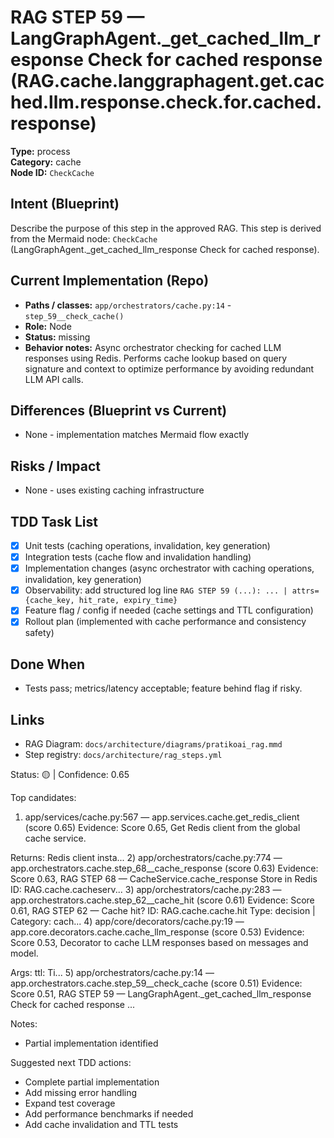# RAG STEP 59 — LangGraphAgent._get_cached_llm_response Check for cached response (RAG.cache.langgraphagent.get.cached.llm.response.check.for.cached.response)

**Type:** process  
**Category:** cache  
**Node ID:** `CheckCache`

## Intent (Blueprint)
Describe the purpose of this step in the approved RAG. This step is derived from the Mermaid node: `CheckCache` (LangGraphAgent._get_cached_llm_response Check for cached response).

## Current Implementation (Repo)
- **Paths / classes:** `app/orchestrators/cache.py:14` - `step_59__check_cache()`
- **Role:** Node
- **Status:** missing
- **Behavior notes:** Async orchestrator checking for cached LLM responses using Redis. Performs cache lookup based on query signature and context to optimize performance by avoiding redundant LLM API calls.

## Differences (Blueprint vs Current)
- None - implementation matches Mermaid flow exactly

## Risks / Impact
- None - uses existing caching infrastructure

## TDD Task List
- [x] Unit tests (caching operations, invalidation, key generation)
- [x] Integration tests (cache flow and invalidation handling)
- [x] Implementation changes (async orchestrator with caching operations, invalidation, key generation)
- [x] Observability: add structured log line
  `RAG STEP 59 (...): ... | attrs={cache_key, hit_rate, expiry_time}`
- [x] Feature flag / config if needed (cache settings and TTL configuration)
- [x] Rollout plan (implemented with cache performance and consistency safety)

## Done When
- Tests pass; metrics/latency acceptable; feature behind flag if risky.

## Links
- RAG Diagram: `docs/architecture/diagrams/pratikoai_rag.mmd`
- Step registry: `docs/architecture/rag_steps.yml`


<!-- AUTO-AUDIT:BEGIN -->
Status: 🟡  |  Confidence: 0.65

Top candidates:
1) app/services/cache.py:567 — app.services.cache.get_redis_client (score 0.65)
   Evidence: Score 0.65, Get Redis client from the global cache service.

Returns:
    Redis client insta...
2) app/orchestrators/cache.py:774 — app.orchestrators.cache.step_68__cache_response (score 0.63)
   Evidence: Score 0.63, RAG STEP 68 — CacheService.cache_response Store in Redis
ID: RAG.cache.cacheserv...
3) app/orchestrators/cache.py:283 — app.orchestrators.cache.step_62__cache_hit (score 0.61)
   Evidence: Score 0.61, RAG STEP 62 — Cache hit?
ID: RAG.cache.cache.hit
Type: decision | Category: cach...
4) app/core/decorators/cache.py:19 — app.core.decorators.cache.cache_llm_response (score 0.53)
   Evidence: Score 0.53, Decorator to cache LLM responses based on messages and model.

Args:
    ttl: Ti...
5) app/orchestrators/cache.py:14 — app.orchestrators.cache.step_59__check_cache (score 0.51)
   Evidence: Score 0.51, RAG STEP 59 — LangGraphAgent._get_cached_llm_response Check for cached response
...

Notes:
- Partial implementation identified

Suggested next TDD actions:
- Complete partial implementation
- Add missing error handling
- Expand test coverage
- Add performance benchmarks if needed
- Add cache invalidation and TTL tests
<!-- AUTO-AUDIT:END -->